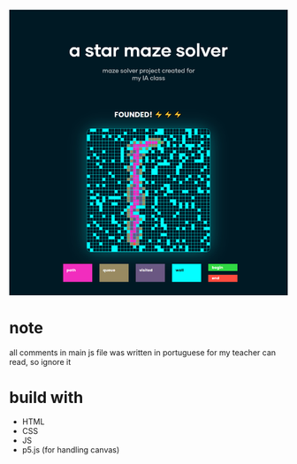 ![maze solver project created for my IA class](https://github.com/emkis/a-star-maze-solver/blob/master/.github/a-star-maze-solver-demo.png?raw=true)

# note
all comments in main js file was written in portuguese for my teacher can read, so ignore it

# build with
- HTML
- CSS
- JS
- p5.js (for handling canvas)
